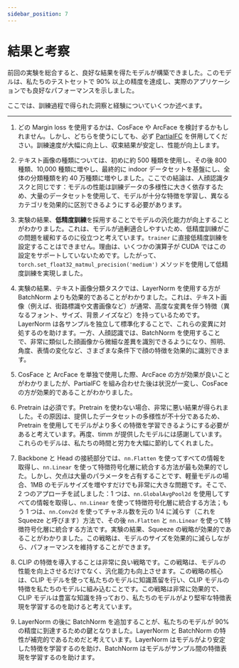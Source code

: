 ```yaml
---
sidebar_position: 7
---
```


# 結果と考察

前回の実験を総合すると、良好な結果を得たモデルが構築できました。このモデルは、私たちのテストセットで 90% 以上の精度を達成し、実際のアプリケーションでも良好なパフォーマンスを示しました。

ここでは、訓練過程で得られた洞察と経験についていくつか述べます。

---

1. どの Margin loss を使用するかは、CosFace や ArcFace を検討するかもしれません。しかし、どちらを使うにしても、必ず [PartialFC](https://arxiv.org/abs/2203.15565) を併用してください。訓練速度が大幅に向上し、収束結果が安定し、性能が向上します。

2. テキスト画像の種類については、初めに約 500 種類を使用し、その後 800 種類、10,000 種類に増やし、最終的に indoor データセットを基盤にし、全体の分類種類を約 40 万種類に増やしました。ここでの結論は、人顔認識タスクと同じです：モデルの性能は訓練データの多様性に大きく依存するため、大量のデータセットを使用して、モデルが十分な特徴を学習し、異なるカテゴリを効果的に区別できるようにする必要があります。

3. 実験の結果、**低精度訓練**を採用することでモデルの汎化能力が向上することがわかりました。これは、モデルが過剰適合しやすいため、低精度訓練がこの問題を緩和するのに役立つと考えています。`trainer` に直接低精度訓練を設定することはできません。理由は、いくつかの演算子が CUDA ではこの設定をサポートしていないためです。したがって、`torch.set_float32_matmul_precision('medium')` メソッドを使用して低精度訓練を実現しました。

4. 実験の結果、テキスト画像分類タスクでは、LayerNorm を使用する方が BatchNorm よりも効果的であることがわかりました。これは、テキスト画像（例えば、街路標識や文書画像など）が通常、高度な変異を伴う特徴（異なるフォント、サイズ、背景ノイズなど）を持っているためです。LayerNorm は各サンプルを独立して標準化することで、これらの変異に対処するのを助けます。一方、人顔認識では、BatchNorm を使用することで、非常に類似した顔画像から微細な差異を識別できるようになり、照明、角度、表情の変化など、さまざまな条件下で顔の特徴を効果的に識別できます。

5. CosFace と ArcFace を単独で使用した際、ArcFace の方が効果が良いことがわかりましたが、PartialFC を組み合わせた後は状況が一変し、CosFace の方が効果的であることがわかりました。

6. Pretrain は必須です。Pretrain を使わない場合、非常に悪い結果が得られました。その原因は、提供したデータセットの多様性が不十分であるため、Pretrain を使用してモデルがより多くの特徴を学習できるようにする必要があると考えています。再度、timm が提供したモデルには感謝しています。これらのモデルは、私たちの時間と労力を大幅に節約してくれました。

7. Backbone と Head の接続部分では、`nn.Flatten` を使ってすべての情報を取得し、`nn.Linear` を使って特徴符号化層に統合する方法が最も効果的でした。しかし、欠点は大量のパラメータを占有することです、軽量モデルの場合、1MB のモデルサイズを増やすだけでも非常に大きな問題です。そこで、2 つのアプローチを試しました：1 つは、`nn.GlobalAvgPool2d` を使用してすべての情報を取得し、`nn.Linear` を使って特徴符号化層に統合する方法；もう 1 つは、`nn.Conv2d` を使ってチャネル数を元の 1/4 に減らす（これを Squeeze と呼びます）方法で、その後 `nn.Flatten` と `nn.Linear` を使って特徴符号化層に統合する方法です。実験の結果、Squeeze の戦略が効果的であることがわかりました。この戦略は、モデルのサイズを効果的に減らしながら、パフォーマンスを維持することができます。

8. CLIP の特徴を導入することは非常に良い戦略です。この戦略は、モデルの性能を向上させるだけでなく、汎化能力も向上させます。この戦略の核心は、CLIP モデルを使って私たちのモデルに知識蒸留を行い、CLIP モデルの特徴を私たちのモデルに組み込むことです。この戦略は非常に効果的で、CLIP モデルは豊富な知識を持っており、私たちのモデルがより堅牢な特徴表現を学習するのを助けると考えています。

9. LayerNorm の後に BatchNorm を追加することが、私たちのモデルが 90% の精度に到達するための鍵となりました。LayerNorm と BatchNorm の特性が補完的であるためだと考えています。LayerNorm はモデルがより安定した特徴を学習するのを助け、BatchNorm はモデルがサンプル間の特徴表現を学習するのを助けます。
